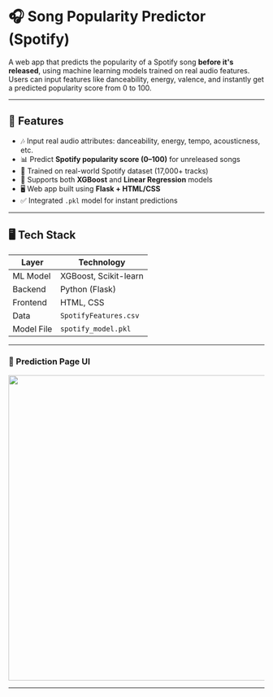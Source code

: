 # 🎧 Song Popularity Predictor (Spotify)

A web app that predicts the popularity of a Spotify song **before it's released**, using machine learning models trained on real audio features.  
Users can input features like danceability, energy, valence, and instantly get a predicted popularity score from 0 to 100.

---

## 🚀 Features

- 🎶 Input real audio attributes: danceability, energy, tempo, acousticness, etc.
- 📊 Predict **Spotify popularity score (0–100)** for unreleased songs
- 🤖 Trained on real-world Spotify dataset (17,000+ tracks)
- 🧠 Supports both **XGBoost** and **Linear Regression** models
- 🖥️ Web app built using **Flask + HTML/CSS**
- ✅ Integrated `.pkl` model for instant predictions

---

## 🖥️ Tech Stack

| Layer        | Technology            |
|--------------|------------------------|
| ML Model     | XGBoost, Scikit-learn  |
| Backend      | Python (Flask)         |
| Frontend     | HTML, CSS              |
| Data         | `SpotifyFeatures.csv`  |
| Model File   | `spotify_model.pkl`    |

---

### 🎯 Prediction Page UI
<img src="static/ui_preview.png" width="600"/>

---

